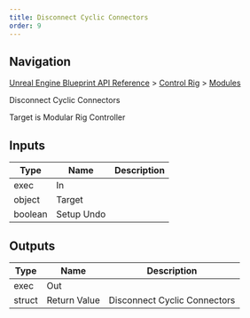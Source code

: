 ```yaml
---
title: Disconnect Cyclic Connectors
order: 9
---
```

## Navigation

[Unreal Engine Blueprint API Reference](https://dev.epicgames.com/documentation/en-us/unreal-engine/BlueprintAPI) > [Control Rig](https://dev.epicgames.com/documentation/en-us/unreal-engine/BlueprintAPI/ControlRig) > [Modules](https://dev.epicgames.com/documentation/en-us/unreal-engine/BlueprintAPI/ControlRig/Modules)

Disconnect Cyclic Connectors

Target is Modular Rig Controller

## Inputs

| Type | Name | Description |
| --- | --- | --- |
| exec | In |  |
| object | Target |  |
| boolean | Setup Undo |  |

## Outputs

| Type | Name | Description |
| --- | --- | --- |
| exec | Out |  |
| struct | Return Value | Disconnect Cyclic Connectors |
